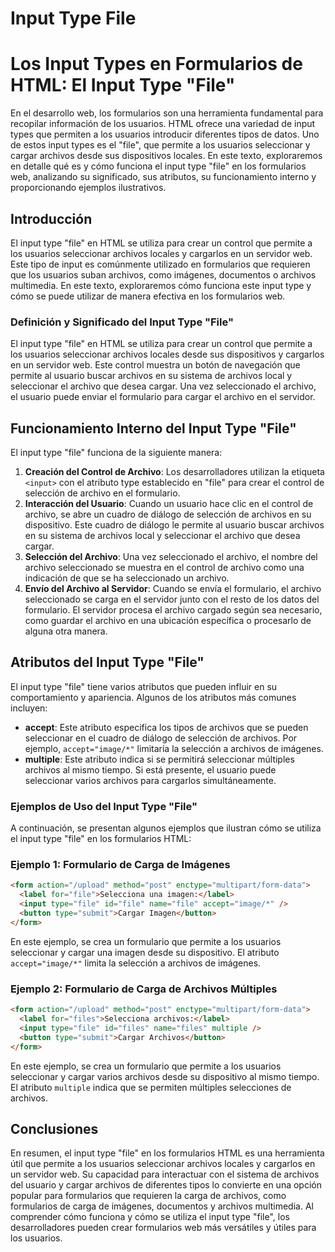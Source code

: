 # Input Type File

# Los Input Types en Formularios de HTML: El Input Type "File"

En el desarrollo web, los formularios son una herramienta fundamental para recopilar información de los usuarios. HTML ofrece una variedad de input types que permiten a los usuarios introducir diferentes tipos de datos. Uno de estos input types es el "file", que permite a los usuarios seleccionar y cargar archivos desde sus dispositivos locales. En este texto, exploraremos en detalle qué es y cómo funciona el input type "file" en los formularios web, analizando su significado, sus atributos, su funcionamiento interno y proporcionando ejemplos ilustrativos.

## Introducción

El input type "file" en HTML se utiliza para crear un control que permite a los usuarios seleccionar archivos locales y cargarlos en un servidor web. Este tipo de input es comúnmente utilizado en formularios que requieren que los usuarios suban archivos, como imágenes, documentos o archivos multimedia. En este texto, exploraremos cómo funciona este input type y cómo se puede utilizar de manera efectiva en los formularios web.

### Definición y Significado del Input Type "File"

El input type "file" en HTML se utiliza para crear un control que permite a los usuarios seleccionar archivos locales desde sus dispositivos y cargarlos en un servidor web. Este control muestra un botón de navegación que permite al usuario buscar archivos en su sistema de archivos local y seleccionar el archivo que desea cargar. Una vez seleccionado el archivo, el usuario puede enviar el formulario para cargar el archivo en el servidor.

## Funcionamiento Interno del Input Type "File"

El input type "file" funciona de la siguiente manera:

1. **Creación del Control de Archivo**: Los desarrolladores utilizan la etiqueta `<input>` con el atributo type establecido en "file" para crear el control de selección de archivo en el formulario.
2. **Interacción del Usuario**: Cuando un usuario hace clic en el control de archivo, se abre un cuadro de diálogo de selección de archivos en su dispositivo. Este cuadro de diálogo le permite al usuario buscar archivos en su sistema de archivos local y seleccionar el archivo que desea cargar.
3. **Selección del Archivo**: Una vez seleccionado el archivo, el nombre del archivo seleccionado se muestra en el control de archivo como una indicación de que se ha seleccionado un archivo.
4. **Envío del Archivo al Servidor**: Cuando se envía el formulario, el archivo seleccionado se carga en el servidor junto con el resto de los datos del formulario. El servidor procesa el archivo cargado según sea necesario, como guardar el archivo en una ubicación específica o procesarlo de alguna otra manera.

## Atributos del Input Type "File"

El input type "file" tiene varios atributos que pueden influir en su comportamiento y apariencia. Algunos de los atributos más comunes incluyen:

- **accept**: Este atributo especifica los tipos de archivos que se pueden seleccionar en el cuadro de diálogo de selección de archivos. Por ejemplo, `accept="image/*"` limitaría la selección a archivos de imágenes.
- **multiple**: Este atributo indica si se permitirá seleccionar múltiples archivos al mismo tiempo. Si está presente, el usuario puede seleccionar varios archivos para cargarlos simultáneamente.

### Ejemplos de Uso del Input Type "File"

A continuación, se presentan algunos ejemplos que ilustran cómo se utiliza el input type "file" en los formularios HTML:

### Ejemplo 1: Formulario de Carga de Imágenes

```html
<form action="/upload" method="post" enctype="multipart/form-data">
  <label for="file">Selecciona una imagen:</label>
  <input type="file" id="file" name="file" accept="image/*" />
  <button type="submit">Cargar Imagen</button>
</form>

```

En este ejemplo, se crea un formulario que permite a los usuarios seleccionar y cargar una imagen desde su dispositivo. El atributo `accept="image/*"` limita la selección a archivos de imágenes.

### Ejemplo 2: Formulario de Carga de Archivos Múltiples

```html
<form action="/upload" method="post" enctype="multipart/form-data">
  <label for="files">Selecciona archivos:</label>
  <input type="file" id="files" name="files" multiple />
  <button type="submit">Cargar Archivos</button>
</form>

```

En este ejemplo, se crea un formulario que permite a los usuarios seleccionar y cargar varios archivos desde su dispositivo al mismo tiempo. El atributo `multiple` indica que se permiten múltiples selecciones de archivos.

## Conclusiones

En resumen, el input type "file" en los formularios HTML es una herramienta útil que permite a los usuarios seleccionar archivos locales y cargarlos en un servidor web. Su capacidad para interactuar con el sistema de archivos del usuario y cargar archivos de diferentes tipos lo convierte en una opción popular para formularios que requieren la carga de archivos, como formularios de carga de imágenes, documentos y archivos multimedia. Al comprender cómo funciona y cómo se utiliza el input type "file", los desarrolladores pueden crear formularios web más versátiles y útiles para los usuarios.